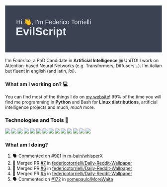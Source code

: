 ![Header](header.png)

I'm *Federico*, a PhD Candidate in **Artificial Intelligence** @ UniTO! I work on Attention-based Neural Networks (e.g. Transformers, Diffusers...).
I'm italian but fluent in english (and latin, *lol*).

### What am I working on? 💻

You can find most of the things I do on [my website](https://www.evilscript.eu/)!
99% of the time you will find me programming in **Python** and Bash for **Linux distributions**, artificial intelligence projects and much, *much* more.

### Technologies and Tools 🔧
![](https://img.shields.io/badge/OS-Pop_OS!-informational?style=flat&logo=popos&logoColor=white&color=2bbc8a)
![](https://img.shields.io/badge/Editor-VSCode-informational?style=flat&logo=visualstudiocode&logoColor=white&color=2bbc8a)
![](https://img.shields.io/badge/Code-Python-informational?style=flat&logo=Python&logoColor=white&color=2bbc8a)
![](https://img.shields.io/badge/Code-Javascript-informational?style=flat&logo=Javascript&logoColor=white&color=2bbc8a)
![](https://img.shields.io/badge/Code-Java-informational?style=flat&logo=coffeescript&logoColor=white&color=2bbc8a)
![](https://img.shields.io/badge/Code-C-informational?style=flat&logo=C&logoColor=white&color=2bbc8a)
![](https://img.shields.io/badge/Code-Shell-informational?style=flat&logo=Shell&logoColor=white&color=2bbc8a)
![](https://img.shields.io/badge/Learning-Rust-informational?style=flat&logo=Rust&logoColor=white&color=2bbc8a)
![](https://img.shields.io/badge/Tools-PostgreSQL-informational?style=flat&logo=PostgreSQL&logoColor=white&color=e74c3c)
![](https://img.shields.io/badge/Tools-Docker-informational?style=flat&logo=Docker&logoColor=white&color=e74c3c)
![](https://img.shields.io/badge/Using-DuckDuckGO-informational?style=flat&logo=duckduckgo&logoColor=white&color=DE5833)
![](https://img.shields.io/badge/Hating-Windows-informational?style=flat&logo=windows&logoColor=white&color=0078D6)
![](https://img.shields.io/badge/Mail-ProtonMail-informational?style=flat&logo=protonmail&logoColor=white&color=8B89CC)
![](https://img.shields.io/badge/Loving-OpenAI-informational?style=flat&logo=openai&logoColor=white&color=412991)

### What am I doing?

<!--START_SECTION:activity-->
1. 🗣 Commented on [#901](https://github.com/m-bain/whisperX/issues/901#issuecomment-2431935668) in [m-bain/whisperX](https://github.com/m-bain/whisperX)
2. 🎉 Merged PR [#7](https://github.com/federicotorrielli/Daily-Reddit-Wallpaper/pull/7) in [federicotorrielli/Daily-Reddit-Wallpaper](https://github.com/federicotorrielli/Daily-Reddit-Wallpaper)
3. 🎉 Merged PR [#6](https://github.com/federicotorrielli/Daily-Reddit-Wallpaper/pull/6) in [federicotorrielli/Daily-Reddit-Wallpaper](https://github.com/federicotorrielli/Daily-Reddit-Wallpaper)
4. 🎉 Merged PR [#5](https://github.com/federicotorrielli/Daily-Reddit-Wallpaper/pull/5) in [federicotorrielli/Daily-Reddit-Wallpaper](https://github.com/federicotorrielli/Daily-Reddit-Wallpaper)
5. 🗣 Commented on [#172](https://github.com/somepaulo/MoreWaita/issues/172#issuecomment-2376397393) in [somepaulo/MoreWaita](https://github.com/somepaulo/MoreWaita)
<!--END_SECTION:activity-->
